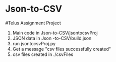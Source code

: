 # Json-to-CSV
#Telus Assignment Project
1. Main code in Json-to-CSV/jsontocsvProj
2. JSON data in Json -to-CSV/build.json
3. run jsontocsvProj.py
4. Get a message "csv files successfully created"
5. csv files created in ./csvFiles
